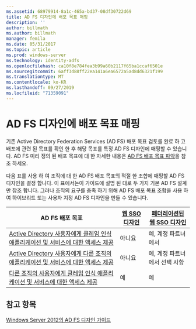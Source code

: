 ```yaml
---
ms.assetid: 68979914-8a1c-465a-bd37-08df30722d69
title: AD FS 디자인에 배포 목표 매핑
description: ''
author: billmath
ms.author: billmath
manager: femila
ms.date: 05/31/2017
ms.topic: article
ms.prod: windows-server
ms.technology: identity-adfs
ms.openlocfilehash: ca10f8e784fea3b99a60b2117f65ba1ccaf6501e
ms.sourcegitcommit: 6aff3d88ff22ea141a6ea6572a5ad8dd6321f199
ms.translationtype: MT
ms.contentlocale: ko-KR
ms.lasthandoff: 09/27/2019
ms.locfileid: "71359091"
---
```

# <a name="mapping-your-deployment-goals-to-an-ad-fs-design"></a>AD FS 디자인에 배포 목표 매핑


기존 Active Directory Federation Services \(AD FS\) 배포 목표 검토를 완료 하 고 배포에 관련 된 목표를 확인 한 후 해당 목표를 특정 AD FS 디자인에 매핑할 수 있습니다. AD FS 미리 정의 된 배포 목표에 대 한 자세한 내용은 [AD FS 배포 목표 파악](Identifying-Your-AD-FS-Deployment-Goals.md)을 참조 하세요.  
  
다음 표를 사용 하 여 조직에 대 한 AD FS 배포 목표의 적절 한 조합에 매핑할 AD FS 디자인을 결정 합니다. 이 표에서는이 가이드에 설명 된 대로 두 가지 기본 AD FS 설계만 참조 합니다. 그러나 조직의 요구를 충족 하기 위해 AD FS 배포 목표 조합을 사용 하 여 하이브리드 또는 사용자 지정 AD FS 디자인을 만들 수 있습니다.  
  
|AD FS 배포 목표|[웹 SSO 디자인](Web-SSO-Design.md)|[페더레이션된 웹 SSO 디자인](Federated-Web-SSO-Design.md)|  
|---------------------------------------------------------------------------|----------------------------------------------------------------------------------|--------------------------------------------------------------------------------------------|  
|[Active Directory 사용자에게 클레임 인식 애플리케이션 및 서비스에 대한 액세스 제공](Provide-Your-Active-Directory-Users-Access-to-Your-Claims-Aware-Applications-and-Services.md)|아니요|예, 계정 파트너에서|  
|[Active Directory 사용자에게 다른 조직의 애플리케이션 및 서비스에 대한 액세스 제공](Provide-Your-Active-Directory-Users-Access-to-the-Applications-and-Services-of-Other-Organizations.md)|아니요|예, 계정 파트너에서 선택 사항|  
|[다른 조직의 사용자에게 클레임 인식 애플리케이션 및 서비스에 대한 액세스 제공](Provide-Users-in-Another-Organization-Access-to-Your-Claims-Aware-Applications-and-Services.md)|예|예|  

## <a name="see-also"></a>참고 항목
[Windows Server 2012의 AD FS 디자인 가이드](AD-FS-Design-Guide-in-Windows-Server-2012.md)
  

